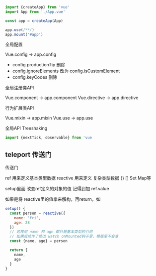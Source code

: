 ```js
import {createApp} from 'vue'
import App from './App.vue'

const app = createApp(App)

app.use(/**/)
app.mount('#app')
```

全局配置

Vue.config -> app.config

- config.productionTip 删除
- config.ignoreElements 改为 config.isCustomElement
- config.keyCodes 删除

全局注册类API

Vue.component -> app.component
Vue.directive -> app.directive

行为扩展类API

Vue.mixin -> app.mixin
Vue.use -> app.use

全局API Treeshaking

```js
import {nextTick, observable} from 'vue
```

## teleport 传送门

<teleport to="body">
  <div>传送门</div>
</teleport>

ref 用来定义基本类型数据
reactive 用来定义 复杂类型数据 {} [] Set Map等

setup里面 改变ref定义的对象的值  记得到加 ref.value

如果是将 reactive里的值拿来解构，再return，如

```js
setup() {
  const person = reactive({
    name: 'fri',
    age: 28
  })
  // 这样用 name 和 age 都只是基本类型的引用
  // 如果后续作了修改 watch onMounted钩子里，模版里不会变
  const {name, age} = person

  return {
    name,
    age
  }
}


```
